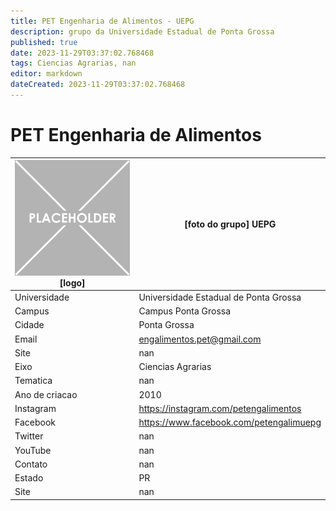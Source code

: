 ```yaml
---
title: PET Engenharia de Alimentos - UEPG
description: grupo da Universidade Estadual de Ponta Grossa
published: true
date: 2023-11-29T03:37:02.768468
tags: Ciencias Agrarias, nan
editor: markdown
dateCreated: 2023-11-29T03:37:02.768468
---
```


# PET Engenharia de Alimentos


| ![placeholder.png](/placeholder.png) [logo] | [foto do grupo] UEPG         |
| ------------------------------------------- | ------------------------------------------------- |
| Universidade                                | Universidade Estadual de Ponta Grossa      |
| Campus                                      | Campus Ponta Grossa            |
| Cidade                                      | Ponta Grossa             |
| Email                                       | engalimentos.pet@gmail.com             |
| Site                                        | nan              |
| Eixo                                        | Ciencias Agrarias              |
| Tematica                                    | nan          |
| Ano de criacao                              | 2010        |
| Instagram                                   | https://instagram.com/petengalimentos         |
| Facebook                                    | https://www.facebook.com/petengalimuepg          |
| Twitter                                     | nan           |
| YouTube                                     | nan           |
| Contato                                     | nan         |
| Estado                                      |  PR            |
| Site                                        | nan |
